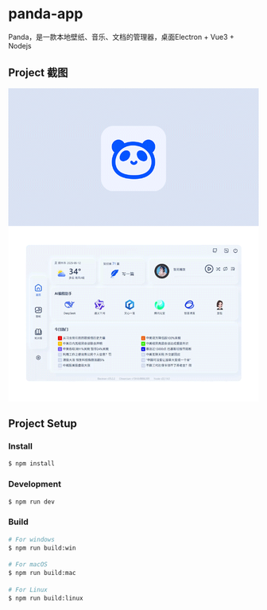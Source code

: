 # panda-app

Panda，是一款本地壁纸、音乐、文档的管理器，桌面Electron  + Vue3 + Nodejs

## Project 截图
![应用截图](https://github.com/GHchenjingqi/panda/blob/main/img.png)

## Project Setup

### Install

```bash
$ npm install
```

### Development

```bash
$ npm run dev
```

### Build

```bash
# For windows
$ npm run build:win

# For macOS
$ npm run build:mac

# For Linux
$ npm run build:linux
```
